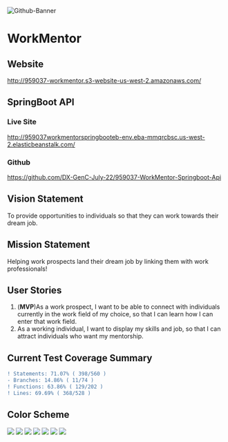 ![Github-Banner](https://user-images.githubusercontent.com/80225763/179600611-48690e20-c211-448f-92ac-d2ac7cd2abbc.png)
# WorkMentor

## Website
http://959037-workmentor.s3-website-us-west-2.amazonaws.com/

## SpringBoot API 
### Live Site
http://959037workmentorspringbooteb-env.eba-mmqrcbsc.us-west-2.elasticbeanstalk.com/

### Github
https://github.com/DX-GenC-July-22/959037-WorkMentor-Springboot-Api

## Vision Statement
To provide opportunities to individuals so that they can work towards their dream job.

## Mission Statement
Helping work prospects land their dream job by linking them with work professionals!

## User Stories
1. (**MVP**)As a work prospect, I want to be able to connect with individuals currently in the work field of my choice, so that I can learn how I can enter that work field. 
2. As a working individual, I want to display my skills and job, so that I can attract individuals who want my mentorship. 

## Current Test Coverage Summary 
```diff
! Statements: 71.07% ( 398/560 )
- Branches: 14.86% ( 11/74 )
! Functions: 63.86% ( 129/202 )
! Lines: 69.69% ( 368/528 )
```

## Color Scheme
![](https://img.shields.io/static/v1?label=&message=e1b382&color=e1b382)
![](https://img.shields.io/static/v1?label=&message=c89666&color=c89666)
![](https://img.shields.io/static/v1?label=&message=2d545e&color=2d545e)
![](https://img.shields.io/static/v1?label=&message=12343b&color=12343b)
![](https://img.shields.io/static/v1?label=&message=FFFFFF&color=FFFFFF)
![](https://img.shields.io/static/v1?label=&message=F5F5F5&color=F5F5F5)
![](https://img.shields.io/static/v1?label=&message=92bbc6&color=92bbc6)

